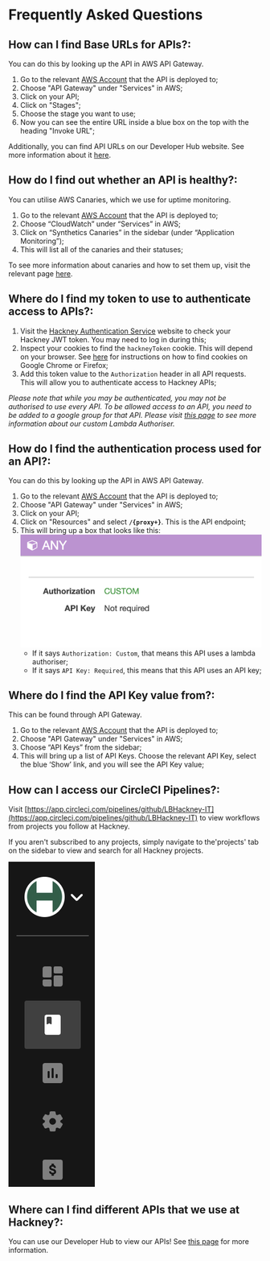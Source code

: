 # Frequently Asked Questions

## How can I find Base URLs for APIs?:

You can do this by looking up the API in AWS API Gateway.
1. Go to the relevant [AWS Account](https://d-936715b9ec.awsapps.com/start#/) that the API is deployed to;
2. Choose "API Gateway" under "Services" in AWS;
3. Click on your API;
4. Click on "Stages";
5. Choose the stage you want to use;
6. Now you can see the entire URL inside a blue box on the top with the heading "Invoke URL";

Additionally, you can find API URLs on our Developer Hub website. See more information about it [here](/developer_hub).

## How do I find out whether an API is healthy?:

You can utilise AWS Canaries, which we use for uptime monitoring.
1. Go to the relevant [AWS Account](https://d-936715b9ec.awsapps.com/start#/) that the API is deployed to;
2. Choose “CloudWatch” under “Services” in AWS;
3. Click on “Synthetics Canaries” in the sidebar (under “Application Monitoring”);
4. This will list all of the canaries and their statuses;

To see more information about canaries and how to set them up, visit the relevant page [here](/uptime_monitoring).

## Where do I find my token to use to authenticate access to APIs?:

1. Visit the [Hackney Authentication Service](https://auth.hackney.gov.uk/auth?redirect_uri=https://auth.hackney.gov.uk/auth/check_token) website to check your Hackney JWT token. You may need to log in during this;
2. Inspect your cookies to find the `hackneyToken` cookie. This will depend on your browser. See [here](https://cookie-script.com/documentation/how-to-check-cookies-on-chrome-and-firefox) for instructions on how to find cookies on Google Chrome or Firefox;
3. Add this token value to the `Authorization` header in all API requests. This will allow you to authenticate access to Hackney APIs;

_Please note that while you may be authenticated, you may not be authorised to use every API. To be allowed access to an API, you need to be added to a google group for that API. Please visit [this page](/lambda_authoriser) to see more information about our custom Lambda Authoriser._

## How do I find the authentication process used for an API?:

You can do this by looking up the API in AWS API Gateway.
1. Go to the relevant [AWS Account](https://d-936715b9ec.awsapps.com/start#/) that the API is deployed to;
2. Choose "API Gateway" under "Services" in AWS;
3. Click on your API;
4. Click on "Resources" and select  **`/{proxy+}`**. This is the API endpoint;
5. This will bring up a box that looks like this:
    ![API Authorization](./doc-images/api_authorisation.png)
    - If it says `Authorization: Custom`, that means this API uses a lambda authoriser;
    - If it says `API Key: Required`, this means that this API uses an API key;

## Where do I find the API Key value from?:

This can be found through API Gateway.
1. Go to the relevant [AWS Account](https://d-936715b9ec.awsapps.com/start#/) that the API is deployed to;
2. Choose "API Gateway" under "Services" in AWS;
3. Choose “API Keys” from the sidebar;
4. This will bring up a list of API Keys. Choose the relevant API Key, select the blue ‘Show’ link, and you will see the API Key value;

## How can I access our CircleCI Pipelines?:

Visit [https://app.circleci.com/pipelines/github/LBHackney-IT](https://app.circleci.com/pipelines/github/LBHackney-IT) to view workflows from projects you follow at Hackney.

If you aren't subscribed to any projects, simply navigate to the'projects' tab on the sidebar to view and search for all Hackney projects.

![Circle CI Sidebar - Click on the second icon (projects) to view all projects in a workspace](./doc-images/CircleCI_sidebar.png)

## Where can I find different APIs that we use at Hackney?:

You can use our Developer Hub to view our APIs! See [this page](/developer_hub) for more information.
